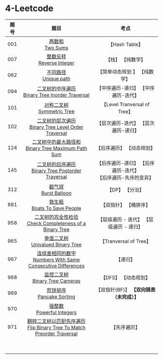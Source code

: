 # 4-Leetcode

| 题号 |                             题目                             |                             考点                             |
| :--: | :----------------------------------------------------------: | :----------------------------------------------------------: |
| 001  |               [两数和<br>Two Sums](doc/001.md)               |                        【Hash Table】                        |
| 007  |          [整数反转<br/>Reverse Integer](doc/007.md)          |                      【栈】 【纯数学】                       |
| 062  |            [不同路径<br>Unique path](doc/062.md)             |                 【简单动态规划 】 【纯数学】                 |
| 094  | [二叉树的中序遍历<br/>Binary Tree Inorder Traversal](doc/094.md) |             【中序遍历-递归】 【中序遍历-迭代】              |
| 101  |          [对称二叉树<br>Symmetric Tree](doc/101.md)          |                 【Level Tranversal of Tree】                 |
| 102  | [二叉树的层次遍历<br>Binary Tree Level Order Traversal](doc/102.md) |             【层次遍历-迭代】 【层次遍历-递归】              |
| 124  | [二叉树中的最大路径和<br>Binary Tree Maximum Path Sum](doc/124.md) |                  【后序遍历】 【动态规划】                   |
| 145  | [二叉树的后序遍历<br>Binary Tree Postorder Traversal](doc/145.md) | 【后序遍历-递归】 【后序遍历-迭代】<br>【后序遍历-先序的变异】 |
| 312  |            [戳气球<br/>Burst Balloon](doc/312.md)            |                       【DP】 【分治】                        |
| 881  |         [救生艇<br>Boats To Save People](doc/881.md)         |                    【双指针】 【桶排序】                     |
| 958  | [二叉树的完全性检验<br/>Check Completeness of a Binary Tree](doc/958.md) |           【层级遍历 - 迭代】 【层级遍历 - 递归】            |
| 965  |      [单值二叉树<br>Univalued Binary Tree](doc/965.md)       |                    【Tranversal of Tree】                    |
| 967  | [连续差相同的数字<br>Numbers With Same Consecutive Differences](doc/967.md) |                           【递归】                           |
| 968  |       [监控二叉树<br>Binary Tree Cameras](doc/968.md)        |                     【DFS】 【动态规划】                     |
| 969  |          [煎饼排序<br/>Pancake Sorting](doc/969.md)          |          【双指针(BF)】 **【双向链表（未完成）】**           |
| 970  |          [强整数<br>Powerful Integers](doc/970.md)           |                                                              |
| 971  | [翻转二叉树以匹配先序遍历<br>Flip Binary Tree To Match Preorder Traversal](doc/971.md) |                         【先序遍历】                         |
|      |                       [<br/>](doc/.md)                       |                                                              |
|      |                       [<br/>](doc/.md)                       |                                                              |

